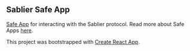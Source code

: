 ## Sablier Safe App

[Safe App](https://gnosis-safe.io/) for interacting with the Sablier protocol. Read more about Safe Apps [here](https://docs.gnosis.io/safe/docs/sdks_safe_apps/).

This project was bootstrapped with [Create React App](https://github.com/facebook/create-react-app).
